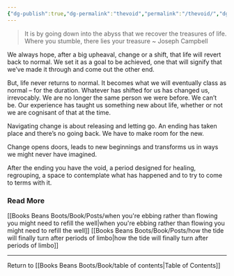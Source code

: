 ```yaml
---
{"dg-publish":true,"dg-permalink":"thevoid","permalink":"/thevoid/","dgHomeLink":true,"dgPassFrontmatter":false}
---
```



> It is by going down into the abyss that we recover the treasures of life. Where you stumble, there lies your treasure ~ Joseph Campbell

We always hope, after a big upheaval, change or a shift, that life will revert back to normal. We set it as a goal to be achieved, one that will signify that we’ve made it through and come out the other end.

But, life never returns to normal. It becomes what we will eventually class as normal – for the duration. Whatever has shifted for us has changed us, irrevocably. We are no longer the same person we were before. We can’t be. Our experience has taught us something new about life, whether or not we are cognisant of that at the time.

Navigating change is about releasing and letting go. An ending has taken place and there’s no going back. We have to make room for the new.

Change opens doors, leads to new beginnings and transforms us in ways we might never have imagined.

After the ending you have the void, a period designed for healing, regrouping, a space to contemplate what has happened and to try to come to terms with it.

### Read More

[[Books Beans Boots/Book/Posts/when you're ebbing rather than flowing you might need to refill the well|when you're ebbing rather than flowing you might need to refill the well]]
[[Books Beans Boots/Book/Posts/how the tide will finally turn after periods of limbo|how the tide will finally turn after periods of limbo]]

---

Return to [[Books Beans Boots/Book/table of contents|Table of Contents]]
